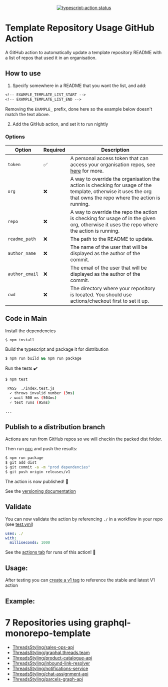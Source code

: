 <p align="center">
  <a href="https://github.com/actions/typescript-action/actions"><img alt="typescript-action status" src="https://github.com/actions/typescript-action/workflows/build-test/badge.svg"></a>
</p>

# Template Repository Usage GitHub Action

A GitHub action to automatically update a template repository README with a list of repos that used it in an organisation.

## How to use

1. Specify somewhere in a README that you want the list, and add:

```txt
<!-- EXAMPLE_TEMPLATE_LIST_START -->
<!-- EXAMPLE_TEMPLATE_LIST_END -->
```

Removing the `EXAMPLE_` prefix, done here so the example below doesn't match the text above.

2. Add the GitHub action, and set it to run nightly

### Options

| Option         | Required | Description                                                                                                                                                                        |
| -------------- | -------- | ---------------------------------------------------------------------------------------------------------------------------------------------------------------------------------- |
| `token`        | ✅       | A personal access token that can access your organisation repos, see [here](https://docs.github.com/en/github/authenticating-to-github/creating-a-personal-access-token) for more. |
| `org`          | ❌       | A way to override the organisation the action is checking for usage of the template, otherwise it uses the org that owns the repo where the action is running.                     |
| `repo`         | ❌       | A way to override the repo the action is checking for usage of in the given org, otherwise it uses the repo where the action is running.                                           |
| `readme_path`  | ❌       | The path to the README to update.                                                                                                                                                  |
| `author_name`  | ❌       | The name of the user that will be displayed as the author of the commit.                                                                                                           |
| `author_email` | ❌       | The email of the user that will be displayed as the author of the commit.                                                                                                          |
| `cwd`          | ❌       | The directory where your repository is located. You should use actions/checkout first to set it up.                                                                                |

## Code in Main

Install the dependencies

```bash
$ npm install
```

Build the typescript and package it for distribution

```bash
$ npm run build && npm run package
```

Run the tests :heavy_check_mark:

```bash
$ npm test

 PASS  ./index.test.js
  ✓ throws invalid number (3ms)
  ✓ wait 500 ms (504ms)
  ✓ test runs (95ms)

...
```

## Publish to a distribution branch

Actions are run from GitHub repos so we will checkin the packed dist folder.

Then run [ncc](https://github.com/zeit/ncc) and push the results:

```bash
$ npm run package
$ git add dist
$ git commit -a -m "prod dependencies"
$ git push origin releases/v1
```

The action is now published! :rocket:

See the [versioning documentation](https://github.com/actions/toolkit/blob/master/docs/action-versioning.md)

## Validate

You can now validate the action by referencing `./` in a workflow in your repo (see [test.yml](.github/workflows/test.yml))

```yaml
uses: ./
with:
  milliseconds: 1000
```

See the [actions tab](https://github.com/actions/typescript-action/actions) for runs of this action! :rocket:

## Usage:

After testing you can [create a v1 tag](https://github.com/actions/toolkit/blob/master/docs/action-versioning.md) to reference the stable and latest V1 action

## Example:

<!-- TEMPLATE_LIST_START -->
# 7 Repositories using graphql-monorepo-template

* [ThreadsStyling/sales-ops-api](https://github.com/ThreadsStyling/sales-ops-api)
* [ThreadsStyling/graphql.threads.team](https://github.com/ThreadsStyling/graphql.threads.team)
* [ThreadsStyling/product-catalogue-api](https://github.com/ThreadsStyling/product-catalogue-api)
* [ThreadsStyling/inbound-link-resolver](https://github.com/ThreadsStyling/inbound-link-resolver)
* [ThreadsStyling/notifications-service](https://github.com/ThreadsStyling/notifications-service)
* [ThreadsStyling/chat-assignment-api](https://github.com/ThreadsStyling/chat-assignment-api)
* [ThreadsStyling/parcels-graph-api](https://github.com/ThreadsStyling/parcels-graph-api)
<!-- TEMPLATE_LIST_END -->
